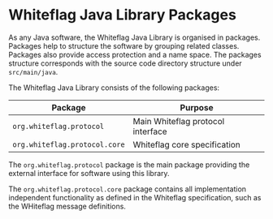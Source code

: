 # Whiteflag Java Library Packages

As any Java software, the Whiteflag Java Library is organised in packages.
Packages help to structure the software by grouping related classes. Packages
also provide access protection and a name space. The packages structure
corresponds with the source code directory structure under `src/main/java`.

The Whiteflag Java Library consists of the following packages:

| Package                           | Purpose                           |
|-----------------------------------|-----------------------------------|
|`org.whiteflag.protocol`           | Main Whiteflag protocol interface |
|`org.whiteflag.protocol.core`      | Whiteflag core specification      |

The `org.whiteflag.protocol` package is the main package providing the external
interface for software using this library.

The `org.whiteflag.protocol.core` package contains all implementation
independent functionality as defined in the Whiteflag specification, such as
the WHiteflag message definitions.
